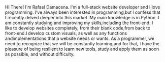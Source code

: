 Hi There! 
I'm Rafael Damacena. I'm a full-stack website developer and I love programming. I've always been interested in programming,but I confess that I recently delved deeper into this market.
My main knowledge is in Python. I am constantly studying and improving my skills,including the front-end. I like to develop websites completely, from their blank code,from back to front-end.I develop custom visuals, as well as any functions andimplementations that a website needs or wants. As a programmer, we need to recognize that we will be constantly learning,and for that, I have the pleasure of being resilient to learn new tools, study and apply them as soon as possible, and without difficulty.

